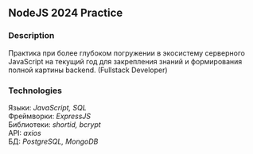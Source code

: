 ## NodeJS 2024 Practice  

### Description  

Практика при более глубоком погружении в экосистему серверного JavaScript на текущий год для закрепления знаний и формирования полной картины backend. (Fullstack Developer)  

### Technologies  

Языки: *JavaScript, SQL*    
Фреймворки: *ExpressJS*    
Библиотеки: *shortid, bcrypt*    
API: *axios*    
БД: *PostgreSQL, MongoDB*    
